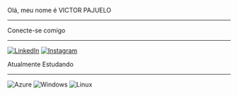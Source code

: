 Olá, meu nome é VICTOR PAJUELO
_______________________________________________________________________________________________________________________________

Conecte-se comigo
_______________________________________________________________________________________________________________________________

[![LinkedIn](https://img.shields.io/badge/LinkedIn-0077B5?style=for-the-badge&logo=linkedin&logoColor=white)](https://www.linkedin.com/in/VictorPajuelo/)
	[![Instagram](https://img.shields.io/badge/-Instagram-%23E4405F?style=for-the-badge&logo=instagram&logoColor=white)](https://www.instagram.com/v_pajuelo/)

Atualmente Estudando
_______________________________________________________________________________________________________________________________
![Azure](https://img.shields.io/badge/Azure-blue?style=for-the-badge&logo=microsoft%20azure&logoColor=blue&labelColor=FFFFFF&link=https%3A%2F%2Fimages.app.goo.gl%2FK7PN1jYJd57x4q7A8)
![Windows](https://img.shields.io/badge/Windows-000?style=for-the-badge&logo=windows&logoColor=2CA5E0)
![Linux](https://img.shields.io/badge/Linux-000?style=for-the-badge&logo=linux&logoColor=FCC624)
